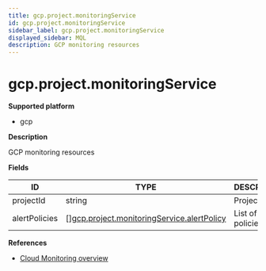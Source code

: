 ```yaml
---
title: gcp.project.monitoringService
id: gcp.project.monitoringService
sidebar_label: gcp.project.monitoringService
displayed_sidebar: MQL
description: GCP monitoring resources
---
```


# gcp.project.monitoringService

**Supported platform**

- gcp

**Description**

GCP monitoring resources

**Fields**

| ID            | TYPE                                                                                                | DESCRIPTION            |
| ------------- | --------------------------------------------------------------------------------------------------- | ---------------------- |
| projectId     | string                                                                                              | Project ID             |
| alertPolicies | &#91;&#93;[gcp.project.monitoringService.alertPolicy](gcp.project.monitoringservice.alertpolicy.md) | List of alert policies |

**References**

- [Cloud Monitoring overview](https://cloud.google.com/monitoring/docs/monitoring-overview)
